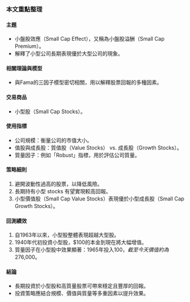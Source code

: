 ### 本文重點整理

#### 主題  
- 小盤股效應（Small Cap Effect），又稱為小盤股溢酬（Small Cap Premium）。  
- 解釋了小型公司長期表現優於大型公司的現象。  

#### 相關理論與模型  
- 與Fama的三因子模型密切相關，用以解釋股票回報的多種因素。  

#### 交易商品  
- 小型股（Small Cap Stocks）。  

#### 使用指標  
- 公司規模：衡量公司的市值大小。  
- 值股與成長股：質值股（Value Stocks） vs. 成長股（Growth Stocks）。  
- 質量因子：例如「Robust」指標，用於評估公司質量。  

#### 策略細則  
1. 避開波動性過高的股票，以降低風險。  
2. 長期持有小型 stocks 有望實現較高回報。  
3. 小型價值股（Small Cap Value Stocks）表現優於小型成長股（Small Cap Growth Stocks）。  

#### 回測績效  
1. 自1963年以來，小型股整體表現超越大型股。  
2. 1940年代初投資小型股，$100的本金到現在將大幅增值。  
3. 質量因子在小型股中效果顯著：1965年投入$100，截至今天價值約為$276,000。  

#### 結論  
- 長期投資於小型股和高質量股票可帶來穩定且豐厚的回報。  
- 投資策略應結合規模、價值與質量等多重因素以提升效果。

